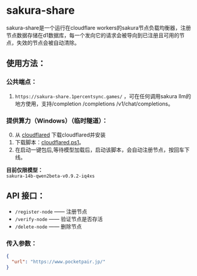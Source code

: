 # sakura-share
sakura-share是一个运行在cloudflare workers的sakura节点负载均衡器，注册节点数据存储在d1数据库，每一个发向它的请求会被导向到已注册且可用的节点，失效的节点会被自动清除。

## 使用方法：

### 公共端点：
1. `https://sakura-share.1percentsync.games/` ，可在任何调用sakura llm的地方使用，支持/completion /completions /v1/chat/completions。

### 提供算力（Windows）（临时隧道）：
0. 从 [cloudflared](https://github.com/cloudflare/cloudflared/releases/latest/download/cloudflared-windows-amd64.exe) 下载cloudflared并安装
1. 下载脚本：[cloudflared.ps1](https://github.com/1PercentSync/sakura-share/raw/main/cloudflared.ps1)。
2. 在启动一键包后,等待模型加载后，启动该脚本，会自动注册节点，按回车下线。

**目前仅限模型：**  
`sakura-14b-qwen2beta-v0.9.2-iq4xs`

## API 接口：

- `/register-node` —— 注册节点  
- `/verify-node` —— 验证节点是否存活  
- `/delete-node` —— 删除节点  

### 传入参数：

```json
{
  "url": "https://www.pocketpair.jp/"
}
```